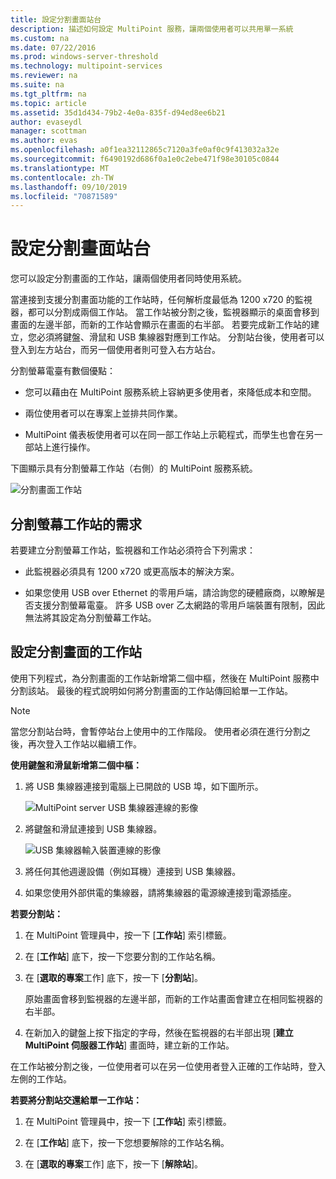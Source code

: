 ```yaml
---
title: 設定分割畫面站台
description: 描述如何設定 MultiPoint 服務，讓兩個使用者可以共用單一系統
ms.custom: na
ms.date: 07/22/2016
ms.prod: windows-server-threshold
ms.technology: multipoint-services
ms.reviewer: na
ms.suite: na
ms.tgt_pltfrm: na
ms.topic: article
ms.assetid: 35d1d434-79b2-4e0a-835f-d94ed8ee6b21
author: evaseydl
manager: scottman
ms.author: evas
ms.openlocfilehash: a0f1ea32112865c7120a3fe0af0c9f413032a32e
ms.sourcegitcommit: f6490192d686f0a1e0c2ebe471f98e30105c0844
ms.translationtype: MT
ms.contentlocale: zh-TW
ms.lasthandoff: 09/10/2019
ms.locfileid: "70871589"
---
```

# <a name="set-up-a-split-screen-station"></a>設定分割畫面站台
您可以設定分割畫面的工作站，讓兩個使用者同時使用系統。

當連接到支援分割畫面功能的工作站時，任何解析度最低為 1200 x720 的監視器，都可以分割成兩個工作站。 當工作站被分割之後，監視器顯示的桌面會移到畫面的左邊半部，而新的工作站會顯示在畫面的右半部。 若要完成新工作站的建立，您必須將鍵盤、滑鼠和 USB 集線器對應到工作站。 分割站台後，使用者可以登入到左方站台，而另一個使用者則可登入右方站台。  
  
分割螢幕電臺有數個優點：  
  
-   您可以藉由在 MultiPoint 服務系統上容納更多使用者，來降低成本和空間。  
  
-   兩位使用者可以在專案上並排共同作業。  
  
-   MultiPoint 儀表板使用者可以在同一部工作站上示範程式，而學生也會在另一部站上進行操作。  
  
下圖顯示具有分割螢幕工作站（右側）的 MultiPoint 服務系統。  
  
![分割畫面工作站](./media/WMS_diagram3.gif)  
   
## <a name="requirements-for-a-split-screen-station"></a>分割螢幕工作站的需求  
若要建立分割螢幕工作站，監視器和工作站必須符合下列需求：  
  
-   此監視器必須具有 1200 x720 或更高版本的解決方案。  
  
-   如果您使用 USB over Ethernet 的零用戶端，請洽詢您的硬體廠商，以瞭解是否支援分割螢幕電臺。 許多 USB over 乙太網路的零用戶端裝置有限制，因此無法將其設定為分割螢幕工作站。  
  
## <a name="setting-up-a-split-screen-station"></a>設定分割畫面的工作站  
使用下列程式，為分割畫面的工作站新增第二個中樞，然後在 MultiPoint 服務中分割該站。 最後的程式說明如何將分割畫面的工作站傳回給單一工作站。  
  
> [!NOTE]  
> 當您分割站台時，會暫停站台上使用中的工作階段。 使用者必須在進行分割之後，再次登入工作站以繼續工作。  
  
**使用鍵盤和滑鼠新增第二個中樞：**  
  
1.  將 USB 集線器連接到電腦上已開啟的 USB 埠，如下圖所示。  
  
    ![MultiPoint server USB 集線器連線的影像](./media/WMSUSBHubConnection.gif)  
  
2.  將鍵盤和滑鼠連接到 USB 集線器。  
  
    ![USB 集線器輸入裝置連線的影像](./media/WMSUSBDeviceConnection.gif)  
  
3.  將任何其他週邊設備（例如耳機）連接到 USB 集線器。  
  
4.  如果您使用外部供電的集線器，請將集線器的電源線連接到電源插座。  
  
**若要分割站：**  
  
1.  在 MultiPoint 管理員中，按一下 [**工作站**] 索引標籤。  
  
2.  在 [**工作站**] 底下，按一下您要分割的工作站名稱。  
  
3.  在 [**選取的專案**工作] 底下，按一下 [**分割站**]。  
  
    原始畫面會移到監視器的左邊半部，而新的工作站畫面會建立在相同監視器的右半部。  
  
4.  在新加入的鍵盤上按下指定的字母，然後在監視器的右半部出現 [**建立 MultiPoint 伺服器工作站**] 畫面時，建立新的工作站。  
  
在工作站被分割之後，一位使用者可以在另一位使用者登入正確的工作站時，登入左側的工作站。  
  
**若要將分割站交還給單一工作站：**  
  
1.  在 MultiPoint 管理員中，按一下 [**工作站**] 索引標籤。  
  
2.  在 [**工作站**] 底下，按一下您想要解除的工作站名稱。  
  
3.  在 [**選取的專案**工作] 底下，按一下 [**解除站**]。
